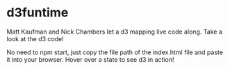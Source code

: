 # d3funtime

Matt Kaufman and Nick Chambers let a d3 mapping live code along. Take a look at the d3 code!

No need to npm start, just copy the file path of the index.html file and paste it into your browser. Hover over a state to see d3 in action!
